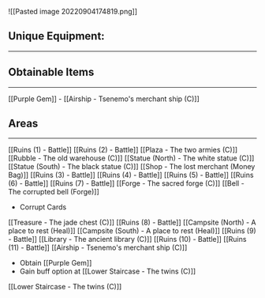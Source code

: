 ![[Pasted image 20220904174819.png]]

## Unique Equipment:
---


## Obtainable Items
---
[[Purple Gem]] - [[Airship - Tsenemo's merchant ship (C)]]

## Areas
---

[[Ruins (1) - Battle]]
[[Ruins (2) - Battle]]
[[Plaza - The two armies (C)]]
[[Rubble - The old warehouse (C)]]
[[Statue (North) - The white statue (C)]]
[[Statue (South) - The black statue (C)]]
[[Shop - The lost merchant (Money Bag)]]
[[Ruins (3) - Battle]]
[[Ruins (4) - Battle]]
[[Ruins (5) - Battle]]
[[Ruins (6) - Battle]]
[[Ruins (7) - Battle]]
[[Forge - The sacred forge (C)]]
[[Bell - The corrupted bell (Forge)]]
- Corrupt Cards

[[Treasure - The jade chest (C)]]
[[Ruins (8) - Battle]]
[[Campsite (North) - A place to rest (Heal)]]
[[Campsite (South) - A place to rest (Heal)]]
[[Ruins (9) - Battle]]
[[Library - The ancient library (C)]]
[[Ruins (10) - Battle]]
[[Ruins (11) - Battle]]
[[Airship - Tsenemo's merchant ship (C)]]
- Obtain [[Purple Gem]]
- Gain buff option at [[Lower Staircase - The twins (C)]]

[[Lower Staircase - The twins (C)]]